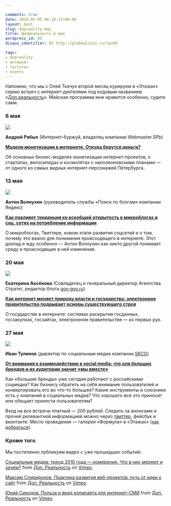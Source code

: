 ```yaml
---

comments: true
date: 2010-05-05 06:18:11+00:00
layout: post
slug: dopreality-may
title: Допреальность в мае
wordpress_id: 85
disqus_identifier: 85 http://glebkalinin.ru/?p=85

tags:
- dopreality
- интернет
- lectures
- events
---
```


Напомню, что мы с Олей Ткачук второй месяц курируем в «Этажах» серию встреч с интернет-деятелями под кодовым названием «[Доп.реальность](http://dopreality.ru)». Майская программа мне нравится особенно, судите сами.


### 6 мая






![](http://dopreality.ru/featured/2010/04/dollar.jpg)


**Андрей Рябых** (Интернет-буржуй, владелец компании Webmaster.SPb)



**[Модели монетизации в интернете. Откуда берутся деньги?](http://dopreality.ru/events/andrey-ryabyh-where-cash-comes-from/)**

Об основных бизнес-моделях монетизации интернет-проектов, о стартапах, велосипедах и космолётах с наполеоновскими планами — от одного из самых видных интернет-персонажей Петербурга.




### 13 мая






![](http://dopreality.ru/featured/2010/05/failwhale.jpg)


**Антон Волнухин** (руководитель службы «Поиск по блогам» компании Яндекс)



**[Как повлияет тенденция ко всеобщей открытость в микроблогах и соц. сетях на потребление информации](http://dopreality.ru/events/social-transparency-influencing-information-consumption/)**

О микроблогах, Твиттере, новом этапе развития соцсетей и о том, почему это важно для понимания происходящего в интернете. Этот доклад я жду особенно — Антон Волнухин как никто другой понимает среду и происходящие в ней изменения.


<!-- more -->


### 20 мая






![](http://dopreality.ru/featured/2010/05/egov.jpg)


**Екатерина Аксёнова** (Совладелец и генеральный директор Агентства Стратег, редактор блога [gov-gov.ru](http://gov-gov.ru))



**[Как интернет меняет природу власти и государства: электронное правительство подрывает основы существующего строя](http://dopreality.ru/events/e-gov/)**

О государстве в интернете: системах раскрытия госданных, госзакупках, госзайтах, электронном правительстве — из первых рук.




### 27 мая






![](http://dopreality.ru/featured/2010/05/brands.jpg)


**Иван Тулинов** (директор по социальным медиа компании [SKCG](http://skcg.ru/))



**[От внимания к взаимодействию в social media: что для больших брендов и их аудитории значит «мы вместе»](http://dopreality.ru/events/social-media-for-brands/)**

Как «большие бренды» уже сегодня работают с российскими соцмедиа? Как бизнесу обратить на себя внимание пользователей и конвертировать его во что-то большее? Какие инструменты и союзники есть у компаний в социальных медиа? Что хорошего все это приносит или обещает принести пользователям?


Вход на все встречи платный — 200 рублей. Следить за анонсами и прочей релевантной информацией можно через [твиттер](http://twitter.com/dopreality), фейсбук и вконтакте. Место проведения — галерея «Формула» в «Этажах» ([как добраться](http://dopreality.ru/location)).


### Кроме того


Мы постепенно публикуем видео с уже прошедших событий:





[Социальные медиа: тренд 2010 года — измерения. Что в них меряют и зачем?](http://vimeo.com/11042127) from [Доп. Реальность](http://vimeo.com/dopreality) on [Vimeo](http://vimeo.com).











[Максим Спиридонов. Практика развития веб-проектов: путь от идеи к сайт](http://vimeo.com/11066807) from [Доп. Реальность](http://vimeo.com/dopreality) on [Vimeo](http://vimeo.com).











[Юрий Синодов. Польза и вред копирайта для интернет-СМИ](http://vimeo.com/11156100) from [Доп. Реальность](http://vimeo.com/dopreality) on [Vimeo](http://vimeo.com).




